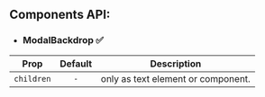 ## Components API:

- ### ModalBackdrop ✅

| Prop       | Default | Description                        |
| ---------- | :-----: | ---------------------------------- |
| `children` |   `-`   | only as text element or component. |
